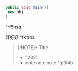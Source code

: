 
```java title="xdasd" {main}
public void main(){
 new Obj
}
```

^rf5hsq


好好好 ^fktrna


> [!NOTE]+ Title
> - 12321
> - note note note  ^qj3f4b
